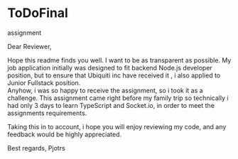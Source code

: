 # ToDoFinal

assignment

 Dear Reviewer,

 Hope this readme finds you well. 
 I want to be as transparent as possible.
 My job application initially was designed to fit backend Node.js developer position, but to ensure that Ubiquiti inc have received it , i also applied to Junior Fullstack position.  
 Anyhow, i was so happy to receive the assignment, so i took it as a challenge.
 This assignment came right before my family trip so technically i had only 3 days to learn TypeScript and Socket.io, in order to meet the assignments requirements.

 Taking this in to account, i hope you will enjoy reviewing my code, and any feedback would be highly appreciated.

 Best regards, 
 Pjotrs
